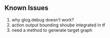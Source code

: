 ## Known Issues
1. why glog.debug doesn't work?
2. action output bounding shoube integrated in tf
3. need a method to generate target graph
